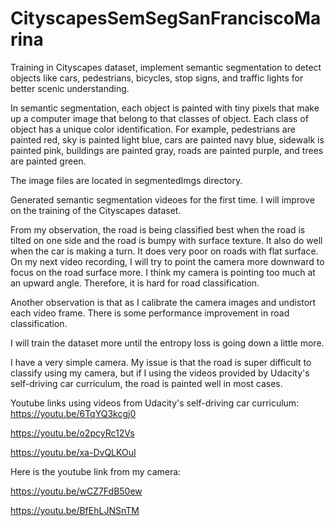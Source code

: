 # CityscapesSemSegSanFranciscoMarina
Training in Cityscapes dataset, implement semantic segmentation to detect objects like cars, pedestrians, bicycles, stop signs, 
and traffic lights for better scenic understanding. 

In semantic segmentation, each object is painted with tiny pixels that make up a computer image that belong to that classes of object. Each class of object has a unique color identification. For example, pedestrians are painted red, sky is painted light blue, cars are painted navy blue, sidewalk is painted pink, buildings are painted gray, roads are painted purple, and trees are painted green.

The image files are located in segmentedImgs directory.

Generated semantic segmentation videoes for the first time.  I will improve on the  training of the Cityscapes dataset.

From my observation, the road is being classified best when the road is tilted on one side and the road is bumpy with surface texture.
It also do well when the car is making a turn. It does very poor on roads with flat surface. On my next video recording, I will try to point the camera more downward to focus on the road surface more. I think my camera is pointing too much at an upward angle. Therefore, it is hard for road classification.

Another observation is that as I calibrate the camera images and undistort each video frame. There is some performance improvement in road classification. 

I will train the dataset more until the entropy loss is going down a little more.

I have a very simple camera.  My issue is that the road is super difficult to classify using my camera, but if I using the videos provided
by Udacity's self-driving car curriculum, the road is painted well in most cases.

Youtube links using videos from Udacity's self-driving car curriculum:
https://youtu.be/6TqYQ3kcgj0

https://youtu.be/o2pcyRc12Vs

https://youtu.be/xa-DvQLKOuI

Here is the youtube link from my camera:

https://youtu.be/wCZ7FdB50ew

https://youtu.be/BfEhLJNSnTM
